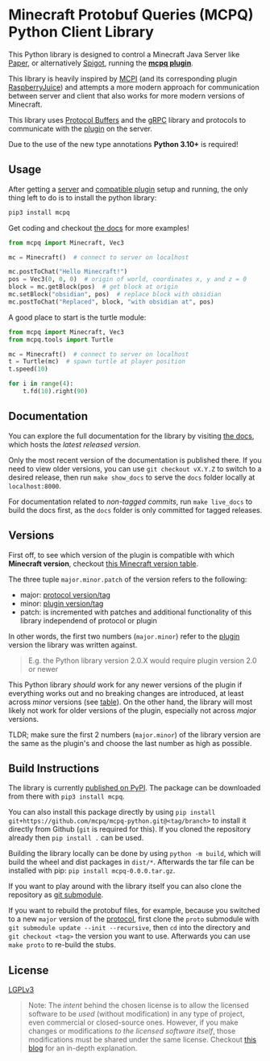 # Minecraft Protobuf Queries (MCPQ) Python Client Library

This Python library is designed to control a Minecraft Java Server like [Paper](https://papermc.io/), or alternatively [Spigot](https://www.spigotmc.org/), running the **[mcpq plugin](https://github.com/mcpq/mcpq-plugin)**.

This library is heavily inspired by [MCPI](https://github.com/martinohanlon/mcpi) (and its corresponding plugin [RaspberryJuice](https://github.com/zhuowei/RaspberryJuice)) and attempts a more modern approach for communication between server and client that also works for more modern versions of Minecraft.

This library uses [Protocol Buffers](https://github.com/mcpq/mcpq-proto) and the [gRPC](https://grpc.io/) library and protocols to communicate with the [plugin](https://github.com/mcpq/mcpq-plugin) on the server.

Due to the use of the new type annotations **Python 3.10+** is required!


## Usage

After getting a [server](https://papermc.io/) and [compatible plugin](https://github.com/mcpq/mcpq-plugin?tab=readme-ov-file#versions) setup and running, the only thing left to do is to install the python library:

```bash
pip3 install mcpq
```

Get coding and checkout [the docs](https://mcpq.github.io/mcpq-python/) for more examples!

```python
from mcpq import Minecraft, Vec3

mc = Minecraft()  # connect to server on localhost

mc.postToChat("Hello Minecraft!")
pos = Vec3(0, 0, 0)  # origin of world, coordinates x, y and z = 0
block = mc.getBlock(pos)  # get block at origin
mc.setBlock("obsidian", pos)  # replace block with obsidian
mc.postToChat("Replaced", block, "with obsidian at", pos)
```

A good place to start is the turtle module:

```python
from mcpq import Minecraft, Vec3
from mcpq.tools import Turtle

mc = Minecraft()  # connect to server on localhost
t = Turtle(mc)  # spawn turtle at player position
t.speed(10)

for i in range(4):
    t.fd(10).right(90)
```


## Documentation

You can explore the full documentation for the library by visiting [the docs](https://mcpq.github.io/mcpq-python/), which hosts the *latest released version*.

Only the most recent version of the documentation is published there. 
If you need to view older versions, you can use `git checkout vX.Y.Z` to switch to a desired release, then run `make show_docs` to serve the `docs` folder locally at `localhost:8000`.

For documentation related to *non-tagged commits*, run `make live_docs` to build the docs first, as the `docs` folder is only committed for tagged releases.


## Versions

First off, to see which version of the plugin is compatible with which **Minecraft version**, checkout [this Minecraft version table](https://github.com/mcpq/mcpq-plugin?tab=readme-ov-file#versions).

The three tuple `major.minor.patch` of the version refers to the following:

* major: [protocol version/tag](https://github.com/mcpq/mcpq-proto)
* minor: [plugin version/tag](https://github.com/mcpq/mcpq-plugin)
* patch: is incremented with patches and additional functionality of this library independend of protocol or plugin 

In other words, the first two numbers (`major.minor`) refer to the [plugin](https://github.com/mcpq/mcpq-plugin?tab=readme-ov-file#versions) version the library was written against.

> E.g. the Python library version 2.0.X would require plugin version 2.0 or newer

This Python library *should* work for any newer versions of the plugin if everything works out and no breaking changes are introduced, at least across *minor* versions (see [table](https://github.com/mcpq/mcpq-plugin?tab=readme-ov-file#versions)).
On the other hand, the library will most likely not work for older versions of the plugin, especially not across *major* versions.

TLDR; make sure the first 2 numbers (`major.minor`) of the library version are the same as the plugin's and choose the last number as high as possible.


## Build Instructions

The library is currently [published on PyPI](https://pypi.org/project/mcpq/). The package can be downloaded from there with `pip3 install mcpq`.

You can also install this package directly by using `pip install git+https://github.com/mcpq/mcpq-python.git@<tag/branch>` to install it directly from Github (`git` is required for this).
If you cloned the repository already then `pip install .` can be used.

Building the library locally can be done by using `python -m build`, which will build the wheel and dist packages in `dist/*`.
Afterwards the tar file can be installed with pip: `pip install mcpq-0.0.0.tar.gz`.

If you want to play around with the library itself you can also clone the repository as [git submodule](https://git-scm.com/book/en/v2/Git-Tools-Submodules).

If you want to rebuild the protobuf files, for example, because you switched to a new `major` version of the [protocol](https://github.com/mcpq/mcpq-proto), first clone the `proto` submodule with `git submodule update --init --recursive`, then `cd` into the directory and `git checkout <tag>` the version you want to use.
Afterwards you can use `make proto` to re-build the stubs.


## License

[LGPLv3](LICENSE)

> Note: The *intent* behind the chosen license is to allow the licensed software to be *used* (without modification) in any type of project, even commercial or closed-source ones.
> However, if you make changes or modifications *to the licensed software itself*, those modifications must be shared under the same license.
> Checkout [this blog](https://fossa.com/blog/open-source-software-licenses-101-lgpl-license/) for an in-depth explanation.
